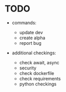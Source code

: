 TODO
=================================================

- commands:
    - update dev
    - create alpha
    - report bug

- additional checkings:
    - check await, async
    - security
    - check dockerfile
    - check requirements
    - python checkings

